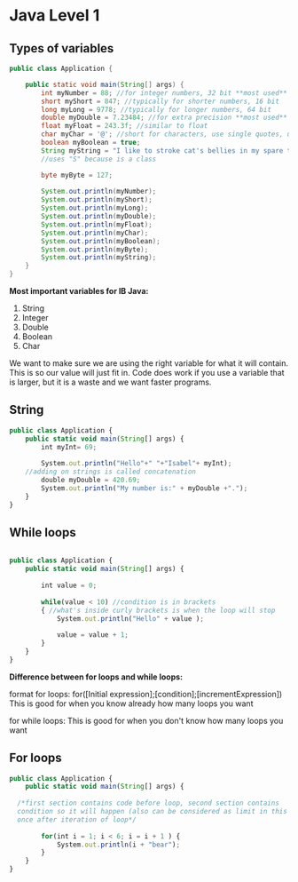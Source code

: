 # Java Level 1 

## Types of variables
```java script
public class Application {

	public static void main(String[] args) {
		int myNumber = 88; //for integer numbers, 32 bit **most used** 
		short myShort = 847; //typically for shorter numbers, 16 bit
		long myLong = 9778; //typically for longer numbers, 64 bit 
		double myDouble = 7.23484; //for extra precision **most used**
		float myFloat = 243.3f; //similar to float 
		char myChar = '@'; //short for characters, use single quotes, unicode 
		boolean myBoolean = true; 
		String myString = "I like to stroke cat's bellies in my spare time"; 
		//uses "S" because is a class 

		byte myByte = 127; 
		
		System.out.println(myNumber);
		System.out.println(myShort);
		System.out.println(myLong);
		System.out.println(myDouble);
		System.out.println(myFloat);
		System.out.println(myChar);
		System.out.println(myBoolean);
		System.out.println(myByte); 
		System.out.println(myString); 
	}
}
```
**Most important variables for IB Java:** 

1. String
2. Integer 
3. Double
4. Boolean
5. Char 

We want to make sure we are using the right variable for what it will contain. This is so our value will just fit in. Code does work if you use a variable that is larger, but it is a waste and we want faster programs. 

## String
```javascript
public class Application {
	public static void main(String[] args) {
		int myInt= 69; 
		
		System.out.println("Hello"+" "+"Isabel"+ myInt);
	//adding on strings is called concatenation 
		double myDouble = 420.69;
		System.out.println("My number is:" + myDouble +".");
	}
}
```
## While loops
```javascript

public class Application {
	public static void main(String[] args) {
		
		int value = 0; 
		
		while(value < 10) //condition is in brackets
		{ //what's inside curly brackets is when the loop will stop 
			System.out.println("Hello" + value );
			
			value = value + 1;
		}
	}
}
```
**Difference between for loops and while loops:**


format for loops: for([Initial expression];[condition];[incrementExpression])
This is good for when you know already how many loops you want


for while loops: 
This is good for when you don't know how many loops you want 

## For loops

```javascript
public class Application {
	public static void main(String[] args) {
  
  /*first section contains code before loop, second section contains
  condition so it will happen (also can be considered as limit in this case, third section condition
  once after iteration of loop*/
  
		for(int i = 1; i < 6; i = i + 1 ) { 
			System.out.println(i + "bear");
		}
	}
}
```
